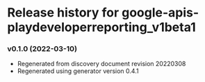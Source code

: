 # Release history for google-apis-playdeveloperreporting_v1beta1

### v0.1.0 (2022-03-10)

* Regenerated from discovery document revision 20220308
* Regenerated using generator version 0.4.1

